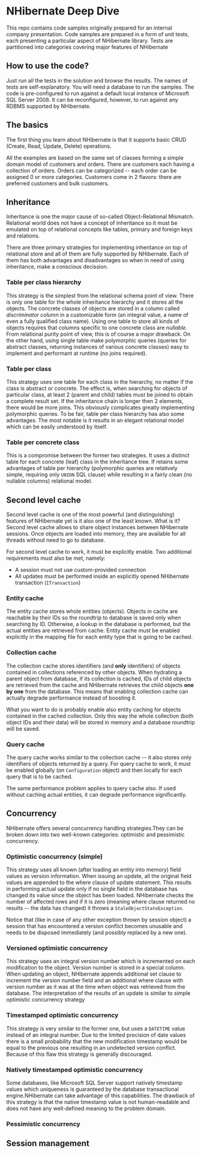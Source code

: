 NHibernate Deep Dive
================

This repo contains code samples originally prepared for an internal company presentation. Code samples are prepared in a form of unit tests, each presenting a particular aspect of NHibernate library. Tests are partitioned into categories covering major features of NHibernate

## How to use the code?

Just run all the tests in the solution and browse the results. The names of tests are self-explanatory. You will need a database to run the samples. The code is pre-configured to run against a default local instance of Microsoft SQL Server 2008. It can be reconfigured, however, to run against any RDBMS supported by NHibernate.

## The basics

The first thing you learn about NHibernate is that it supports basic CRUD (Create, Read, Update, Delete) operations.

All the examples are based on the same set of classes forming a simple domain model of customers and orders. There are customers each having a collection of orders. Orders can be categorized -- each order can be assigned 0 or more categories. Customers come in 2 flavors: there are preferred customers and bulk customers.

## Inheritance

Inheritance is one the major cause of so-called Object-Relational Mismatch. Relational world does not have a concept of inheritance so it must be emulated on top of relational concepts like tables, primary and foreign keys and relations.

There are three primary strategies for implementing inheritance on top of relational store and all of them are fully supported by NHibernate. Each of them has both advantages and disadvantages so when in need of using inheritance, make a conscious decission.

### Table per class hierarchy

This strategy is the simplest from the relational schema point of view. There is only one table for the whole inheritance hierarchy and it stores all the objects. The concrete classes of objects are stored in a column called *discriminator column* in a customizable form (an integral value, a name of even a fully qualified class name). Using one table to store all kinds of objects requires that columns specific to one concrete class are *nullable*. From relational purity point of view, this is of course a major drawback. On the other hand, using single table make polymorphic queries (queries for abstract classes, returning instances of various concrete classes) easy to implement and performant at runtime (no joins required).

### Table per class

This strategy uses one table for each class in the hierarchy, no matter if the class is abstract or concrete. The effect is, when searching for objects of particular class, at least 2 (parent and child) tables must be joined to obtain a complete result set. If the inheritance chain is longer then 2 elements, there would be more joins. This obviously complicates greatly implementing polymorphic queries. To be fair, table per class hierarchy has also some advantages. The most notable is it results in an elegant relational model which can be easily understood by itself.

### Table per concrete class

This is a compromise between the former two strategies. It uses a distinct table for each concrete (leaf) class in the inheritance tree. If retains some advantages of table per hierarchy (polymorphic queries are relatively simple, requiring only `UNION` SQL clause) while resulting in a fairly clean (no nullable columns) relational model.

## Second level cache

Second level cache is one of the most powerful (and distinguishing) features of NHibernate yet is it also one of the least known. What is it? Second level cache allows to share object instances between NHibernate sessions. Once objects are loaded into memory, they are available for all threads without need to go to database.

For second level cache to work, it must be explicitly enable. Two additional requirements must also be met, namely:

* A session must not use custom-provided connection
* All updates must be performed inside an explicitly opened NHibernate transaction (`ITransaction`)

### Entity cache

The entity cache stores whole entities (objects). Objects in cache are reachable by their IDs so the roundtrip to database is saved only when searching by ID. Otherwise, a lookup in the database is performed, but the actual entities are retrieved from cache. Entity cache must be enabled explicitly in the mapping file for each entity type that is going to be cached.

### Collection cache

The collection cache stores identifiers (and **only** identifiers) of objects contained in collections referenced by other objects. When hydrating a parent object from database, if its collection is cached, IDs of child objects are retrieved from the cache and NHibernate retrieves the child objects **one by one** from the database. This means that enabling collection cache can actually degrade performance instead of boosting it.

What you want to do is probably enable also entity caching for objects contained in the cached collection. Only this way the whole collection (both object IDs and their data) will be stored in memory and a database roundtrip will be saved.

### Query cache

The query cache works similar to the collection cache -- it also stores only identifiers of objects returned by a query. For query cache to work, it must be enabled globally (on `Configuration` object) and then locally for each query that is to be cached.

The same performance problem applies to query cache also. If used without caching actual entities, it can degrade performance significantly.

## Concurrency

NHibernate offers several concurrency handling strategies.They can be broken down into two well-known categories: optimistic and pessimistic concurrency.

### Optimistic concurrency (simple)

This strategy uses all known (after loading an entity into memory) field values as version information. When issuing an update, all the original field values are appended to the where clause of update statement. This results in performing actual update only if no single field in the database has changed its value since the object has been loaded. NHibernate checks the number of affected rows and if it is zero (meaning where clause returned no results -- the data has changed) it throws a `StaleObjectStateException`.

Notice that (like in case of any other exception thrown by session object) a session that has encountered a version conflict becomes unusable and needs to be disposed immediately (and possibly replaced by a new one).

### Versioned optimistic concurrency

This strategy uses an integral version number which is incremented on each modification to the object. Version number is stored in a special column. When updating an object, NHibernate appends additional set clause to increment the version number field and an additional where clause with version number as it was at the time when object was retrieved from the database. The interpretation of the results of an update is similar to simple optimistic concurrency strategy

### Timestamped optimistic concurrency

This strategy is very similar to the former one, but uses a `DATETIME` value instead of an integral number. Due to the limited precision of date values there is a small probability that the new modification timestamp would be equal to the previous one resulting in an undetected version conflict. Because of this flaw this strategy is generally discouraged.

### Natively timestamped optimistic concurrency

Some databases, like Microsoft SQL Server support natively timestamp values which uniqueness is guaranteed by the database transactional engine.NHibernate can take advantage of this capabilities. The drawback of this strategy is that the native timestamp value is not human-readable and does not have any well-defined meaning to the problem domain.

### Pessimistic concurrency

## Session management